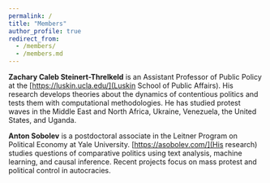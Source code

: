```yaml
---
permalink: /
title: "Members"
author_profile: true
redirect_from: 
  - /members/
  - /members.md
---
```


**Zachary Caleb Steinert-Threlkeld** is an Assistant Professor of Public Policy at the [https://luskin.ucla.edu/](Luskin School of Public Affairs).  His research develops theories about the dynamics of contentious politics and tests them with computational methodologies.  He has studied protest waves in the Middle East and North Africa, Ukraine, Venezuela, the United States, and Uganda.  

**Anton Sobolev** is a postdoctoral associate in the Leitner Program on Political Economy at Yale University. [https://asobolev.com/](His research) studies questions of comparative politics using text analysis, machine learning, and causal inference. Recent projects focus on mass protest and political control in autocracies. 

